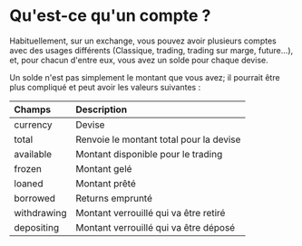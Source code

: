 # Qu'est-ce qu'un compte ?

Habituellement, sur un exchange, vous pouvez avoir plusieurs comptes avec des usages différents (Classique, trading,
trading sur marge, future...), et, pour chacun d'entre eux, vous avez un solde pour chaque devise.

Un solde n'est pas simplement le montant que vous avez; il pourrait être plus compliqué et peut avoir les valeurs
suivantes :

| Champs      | Description                             |
|:------------|:----------------------------------------|
| currency    | Devise                                  |
| total       | Renvoie le montant total pour la devise |
| available   | Montant disponible pour le trading      |
| frozen      | Montant gelé                            |
| loaned      | Montant prêté                           |
| borrowed    | Returns emprunté                        |
| withdrawing | Montant verrouillé qui va être retiré   |
| depositing  | Montant verrouillé qui va être déposé   |
